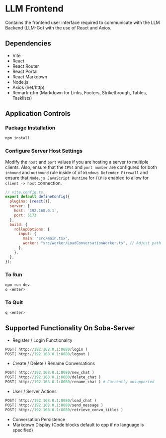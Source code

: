 # LLM Frontend

Contains the frontend user interface required to communicate with the LLM Backend (LLM-Go) with the use of React and Axios.

## Dependencies

- Vite
- React
- React Router
- React Portal
- React Markdown
- Node.js
- Axios (net/http)
- Remark-gfm (Markdown for Links, Footers, Strikethrough, Tables, Tasklists)

## Application Controls

### Package Installation

```bash
npm install
```

### Configure Server Host Settings
Modify the `host` and `port` values if you are hosting a server to multiple clients. Also, ensure that the `IPV4` and `port number` are configured for both `inbound` and `outbound` rule inside of of `Windows Defender Firewall` and ensure that `Node.js JavaScript Runtime` for `TCP` is enabled to allow for `client -> host` connection.
```js
// vite.config.ts
export default defineConfig({
  plugins: [react()],
  server: {
    host: `192.168.0.1`,
    port: 5173
  },
  build: {
    rollupOptions: {
      input: {
        main: "src/main.tsx",
        worker: "src/worker/LoadConversationWorker.ts", // Adjust path as per your project structure
      },
    },
  },
});

```

### To Run

```bash
npm run dev
o <enter>
```

### To Quit

```bash
q <enter>
```

## Supported Functionality On Soba-Server
- Register / Login Functionality
```python
POST( http://192.168.0.1:8080/login )
POST( http://192.168.0.1:8080/logout )
```
- Create / Delete / Rename Conversations
```python
POST( http://192.168.0.1:8080/new_chat )
POST( http://192.168.0.1:8080/delete_chat )
POST( http://192.168.0.1:8080/rename_chat ) # Currently unsupported
```
- User / Server Actions
```python
POST( http://192.168.0.1:8080/load_chat )
POST( http://192.168.0.1:8080/send_message )
POST( http://192.168.0.1:8080/retrieve_convo_titles )
```
- Conversation Persistence
- Markdown Display (Code blocks default to cpp if no language is specified)